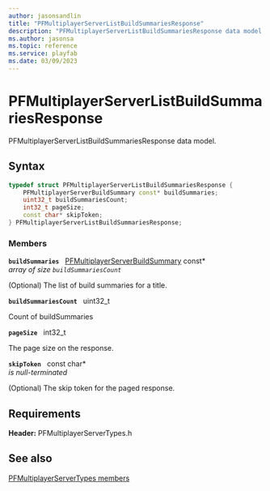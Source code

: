 ```yaml
---
author: jasonsandlin
title: "PFMultiplayerServerListBuildSummariesResponse"
description: "PFMultiplayerServerListBuildSummariesResponse data model."
ms.author: jasonsa
ms.topic: reference
ms.service: playfab
ms.date: 03/09/2023
---
```


# PFMultiplayerServerListBuildSummariesResponse  

PFMultiplayerServerListBuildSummariesResponse data model.  

## Syntax  
  
```cpp
typedef struct PFMultiplayerServerListBuildSummariesResponse {  
    PFMultiplayerServerBuildSummary const* buildSummaries;  
    uint32_t buildSummariesCount;  
    int32_t pageSize;  
    const char* skipToken;  
} PFMultiplayerServerListBuildSummariesResponse;  
```
  
### Members  
  
**`buildSummaries`** &nbsp; [PFMultiplayerServerBuildSummary](pfmultiplayerserverbuildsummary.md) const*  
*array of size `buildSummariesCount`*  
  
(Optional) The list of build summaries for a title.
  
**`buildSummariesCount`** &nbsp; uint32_t  
  
Count of buildSummaries
  
**`pageSize`** &nbsp; int32_t  
  
The page size on the response.
  
**`skipToken`** &nbsp; const char*  
*is null-terminated*  
  
(Optional) The skip token for the paged response.
  
  
## Requirements  
  
**Header:** PFMultiplayerServerTypes.h
  
## See also  
[PFMultiplayerServerTypes members](../pfmultiplayerservertypes_members.md)  

  
  

